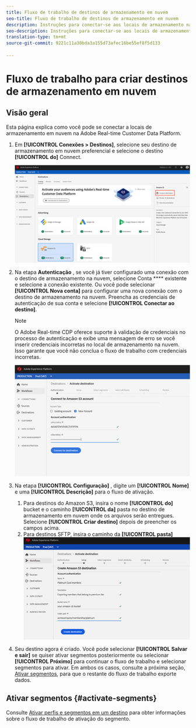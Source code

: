 ```yaml
---
title: Fluxo de trabalho de destinos de armazenamento em nuvem
seo-title: Fluxo de trabalho de destinos de armazenamento em nuvem
description: Instruções para conectar-se aos locais de armazenamento na nuvem
seo-description: Instruções para conectar-se aos locais de armazenamento na nuvem
translation-type: tm+mt
source-git-commit: 9221c11a30bda3a155d73afec16be55ef8f5d133

---
```



# Fluxo de trabalho para criar destinos de armazenamento em nuvem

## Visão geral

Esta página explica como você pode se conectar a locais de armazenamento em nuvem na Adobe Real-time Customer Data Platform.

1. Em **[!UICONTROL Conexões > Destinos]**, selecione seu destino de armazenamento em nuvem preferencial e selecione o destino **[!UICONTROL do]** Connect.

   ![Conectar-se ao destino de armazenamento na nuvem](/help/rtcdp/destinations/assets/connect-cloud-destination.png)

2. Na etapa **Autenticação** , se você já tiver configurado uma conexão com o destino de armazenamento na nuvem, selecione Conta **** existente e selecione a conexão existente. Ou você pode selecionar **[!UICONTROL Nova conta]** para configurar uma nova conexão com o destino de armazenamento na nuvem. Preencha as credenciais de autenticação de sua conta e selecione **[!UICONTROL Conectar ao destino]**.

   >[!NOTE]
   >
   >O Adobe Real-time CDP oferece suporte à validação de credenciais no processo de autenticação e exibe uma mensagem de erro se você inserir credenciais incorretas no local de armazenamento na nuvem. Isso garante que você não conclua o fluxo de trabalho com credenciais incorretas.

   ![Conectar-se ao destino do armazenamento na nuvem - etapa de autenticação](/help/rtcdp/destinations/assets/cloud-destinations-authentication-step.png)

3. Na etapa **[!UICONTROL Configuração]** , digite um **[!UICONTROL Nome]** e uma **[!UICONTROL Descrição]** para o fluxo de ativação.
   1. Para destinos do Amazon S3, insira o nome **[!UICONTROL do]** bucket e o caminho **[!UICONTROL da]** pasta no destino de armazenamento em nuvem onde os arquivos serão entregues. Selecione **[!UICONTROL Criar destino]** depois de preencher os campos acima.
   2. Para destinos SFTP, insira o caminho da **[!UICONTROL pasta]**
   ![Conectar-se ao destino do armazenamento na nuvem - etapa de autenticação](/help/rtcdp/destinations/assets/cloud-destinations-setup-step.png)

4. Seu destino agora é criado. Você pode selecionar **[!UICONTROL Salvar e sair]** se quiser ativar segmentos posteriormente ou selecionar **[!UICONTROL Próximo]** para continuar o fluxo de trabalho e selecionar segmentos para ativar. Em ambos os casos, consulte a próxima seção, [Ativar segmentos](#activate-segments), para que o restante do fluxo de trabalho exporte dados.

## Ativar segmentos {#activate-segments}

Consulte [Ativar perfis e segmentos em um destino](/help/rtcdp/destinations/activate-destinations.md) para obter informações sobre o fluxo de trabalho de ativação do segmento.